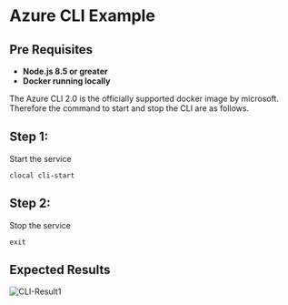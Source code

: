 # Azure CLI Example

## Pre Requisites 

* **Node.js 8.5 or greater**
* **Docker running locally**

The Azure CLI 2.0 is the officially supported docker image by microsoft. Therefore the command to start and stop the CLI are as follows.

## Step 1: 

Start the service

```clocal cli-start```

## Step 2:

Stop the service

```exit```

## Expected Results

![CLI-Result1](./../src/assets/cli-result1.png)
